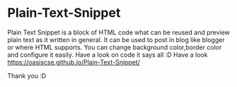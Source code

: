 # Plain-Text-Snippet
Plain Text Snippet is a block of HTML code what can be reused and preview plain text as it written in general. It can be used to post in blog like blogger or where HTML supports.
You can change background color,border color and configure it easily. Have a look on code it says all :D
Have a look   https://oasiscse.github.io/Plain-Text-Snippet/

Thank you :D

